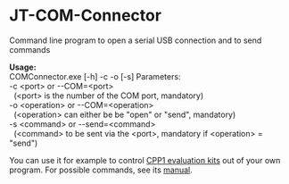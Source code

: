 # JT-COM-Connector
Command line program to open a serial USB connection and to send commands

**Usage:**</br>
COMConnector.exe [-h] -c -o [-s]
Parameters:</br>
-c \<port\> or --COM=\<port\></br>
&nbsp;&nbsp;(\<port\> is the number of the COM port, mandatory)</br>
-o \<operation\> or --COM=\<operation\></br>
&nbsp;&nbsp;(\<operation\> can either be be "open" or "send", mandatory)</br>
-s \<command\> or --send=\<command\></br>
&nbsp;&nbsp;(\<command\> to be sent via the \<port\>, mandatory if \<operation\> = "send")</br>

You can use it for example to control [CPP1 evaluation kits](https://www.jobst-technologies.com/products/microfluidics/peristaltic-micropumps/#Evaluation_Kits) out of your own program.
For possible commands, see its [manual](https://www.jobst-technologies.com/wp-content/uploads/manual._cpp1_evakit_e2.3.0.pdf).
